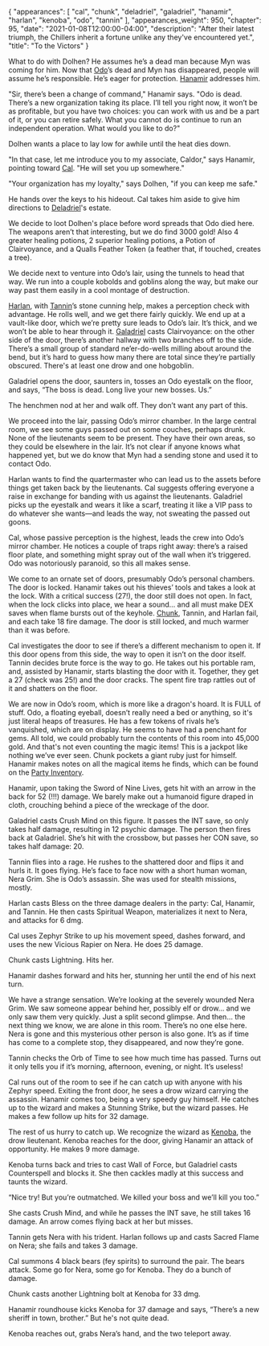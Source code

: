 {
    "appearances": [
        "cal",
        "chunk",
        "deladriel",
        "galadriel",
        "hanamir",
        "harlan",
        "kenoba",
        "odo",
        "tannin"
    ],
    "appearances_weight": 950,
    "chapter": 95,
    "date": "2021-01-08T12:00:00-04:00",
    "description": "After their latest triumph, the Chillers inherit a fortune unlike any they've encountered yet.",
    "title": "To the Victors"
}

What to do with Dolhen? He assumes he’s a dead man because Myn was coming for him. Now that [Odo](/characters/odo/)’s dead and Myn has disappeared, people will assume he’s responsible. He’s eager for protection. [Hanamir](/characters/hanamir/) addresses him.

"Sir, there’s been a change of command," Hanamir says. "Odo is dead. There’s a new organization taking its place. I’ll tell you right now, it won’t be as profitable, but you have two choices: you can work with us and be a part of it, or you can retire safely. What you cannot do is continue to run an independent operation. What would you like to do?"

Dolhen wants a place to lay low for awhile until the heat dies down.

"In that case, let me introduce you to my associate, Caldor," says Hanamir, pointing toward [Cal](/characters/cal/). "He will set you up somewhere."

"Your organization has my loyalty," says Dolhen, "if you can keep me safe." 

He hands over the keys to his hideout. Cal takes him aside to give him directions to [Deladriel](/characters/deladriel/)'s estate.

We decide to loot Dolhen's place before word spreads that Odo died here. The weapons aren’t that interesting, but we do find 3000 gold! Also 4 greater healing potions, 2 superior healing potions, a Potion of Clairvoyance, and a Qualls Feather Token (a feather that, if touched, creates a tree). 

We decide next to venture into Odo’s lair, using the tunnels to head that way. We run into a couple kobolds and goblins along the way, but make our way past them easily in a cool montage of destruction. 

[Harlan](/characters/harlan/), with [Tannin](/characters/tannin/)’s stone cunning help, makes a perception check with advantage. He rolls well, and we get there fairly quickly. We end up at a vault-like door, which we’re pretty sure leads to Odo’s lair. It’s thick, and we won’t be able to hear through it. [Galadriel](/characters/galadriel/) casts Clairvoyance: on the other side of the door, there’s another hallway with two branches off to the side. There’s a small group of standard ne’er-do-wells milling about around the bend, but it’s hard to guess how many there are total since they’re partially obscured. There's at least one drow and one hobgoblin. 

Galadriel opens the door, saunters in, tosses an Odo eyestalk on the floor, and says, “The boss is dead. Long live your new bosses. Us.” 

The henchmen nod at her and walk off. They don’t want any part of this. 

We proceed into the lair, passing Odo’s mirror chamber. In the large central room, we see some guys passed out on some couches, perhaps drunk. None of the lieutenants seem to be present. They have their own areas, so they could be elsewhere in the lair. It’s not clear if anyone knows what happened yet, but we do know that Myn had a sending stone and used it to contact Odo.

Harlan wants to find the quartermaster who can lead us to the assets before things get taken back by the lieutenants. Cal suggests offering everyone a raise in exchange for banding with us against the lieutenants. Galadriel picks up the eyestalk and wears it like a scarf, treating it like a VIP pass to do whatever she wants—and leads the way, not sweating the passed out goons. 

Cal, whose passive perception is the highest, leads the crew into Odo’s mirror chamber. He notices a couple of traps right away: there’s a raised floor plate, and something might spray out of the wall when it’s triggered. Odo was notoriously paranoid, so this all makes sense. 

We come to an ornate set of doors, presumably Odo’s personal chambers. The door is locked. Hanamir takes out his thieves’ tools and takes a look at the lock. With a critical success (27!), the door still does not open. In fact, when the lock clicks into place, we hear a sound… and all must make DEX saves when flame bursts out of the keyhole. [Chunk](/characters/chunk/), Tannin, and Harlan fail, and each take 18 fire damage. The door is still locked, and much warmer than it was before. 

Cal investigates the door to see if there’s a different mechanism to open it. If this door opens from this side, the way to open it isn’t on the door itself. Tannin decides brute force is the way to go. He takes out his portable ram, and, assisted by Hanamir, starts blasting the door with it. Together, they get a 27 (check was 25!) and the door cracks. The spent fire trap rattles out of it and shatters on the floor. 

We are now in Odo’s room, which is more like a dragon's hoard. It is FULL of stuff. Odo, a floating eyeball, doesn’t really need a bed or anything, so it's just literal heaps of treasures. He has a few tokens of rivals he’s vanquished, which are on display. He seems to have had a penchant for gems. All told, we could probably turn the contents of this room into 45,000 gold. And that's not even counting the magic items! This is a jackpot like nothing we’ve ever seen. Chunk pockets a giant ruby just for himself. Hanamir makes notes on all the magical items he finds, which can be found on the [Party Inventory](https://docs.google.com/document/d/17gJAAn_-33P-Qk6hNiQ_T-ZnRqZUW2wPNrtEz0wnqfo/edit).

Hanamir, upon taking the Sword of Nine Lives, gets hit with an arrow in the back for 52 (!!!) damage. We barely make out a humanoid figure draped in cloth, crouching behind a piece of the wreckage of the door. 

Galadriel casts Crush Mind on this figure. It passes the INT save, so only takes half damage, resulting in 12 psychic damage. The person then fires back at Galadriel. She’s hit with the crossbow, but passes her CON save, so takes half damage: 20.

Tannin flies into a rage. He rushes to the shattered door and flips it and hurls it. It goes flying. He’s face to face now with a short human woman, Nera Grim. She is Odo’s assassin. She was used for stealth missions, mostly.

Harlan casts Bless on the three damage dealers in the party: Cal, Hanamir, and Tannin. He then casts Spiritual Weapon, materializes it next to Nera, and attacks for 6 dmg.

Cal uses Zephyr Strike to up his movement speed, dashes forward, and uses the new Vicious Rapier on Nera. He does 25 damage.

Chunk casts Lightning. Hits her.

Hanamir dashes forward and hits her, stunning her until the end of his next turn.

We have a strange sensation. We’re looking at the severely wounded Nera Grim. We saw someone appear behind her, possibly elf or drow… and we only saw them very quickly. Just a split second glimpse. And then… the next thing we know, we are alone in this room. There’s no one else here. Nera is gone and this mysterious other person is also gone. It’s as if time has come to a complete stop, they disappeared, and now they’re gone. 

Tannin checks the Orb of Time to see how much time has passed. Turns out it only tells you if it’s morning, afternoon, evening, or night. It’s useless!

Cal runs out of the room to see if he can catch up with anyone with his Zephyr speed. Exiting the front door, he sees a drow wizard carrying the assassin. Hanamir comes too, being a very speedy guy himself. He catches up to the wizard and makes a Stunning Strike, but the wizard passes. He makes a few follow up hits for 32 damage. 

The rest of us hurry to catch up. We recognize the wizard as [Kenoba](/characters/kenoba/), the drow lieutenant. Kenoba reaches for the door, giving Hanamir an attack of opportunity. He makes 9 more damage.

Kenoba turns back and tries to cast Wall of Force, but Galadriel casts Counterspell and blocks it. She then cackles madly at this success and taunts the wizard. 

“Nice try! But you’re outmatched. We killed your boss and we’ll kill you too.” 

She casts Crush Mind, and while he passes the INT save, he still takes 16 damage. An arrow comes flying back at her but misses.

Tannin gets Nera with his trident. Harlan follows up and casts Sacred Flame on Nera; she fails and takes 3 damage. 

Cal summons 4 black bears (fey spirits) to surround the pair. The bears attack. Some go for Nera, some go for Kenoba. They do a bunch of damage.

Chunk casts another Lightning bolt at Kenoba for 33 dmg. 

Hanamir roundhouse kicks Kenoba for 37 damage and says, “There’s a new sheriff in town, brother.” But he's not quite dead.

Kenoba reaches out, grabs Nera’s hand, and the two teleport away. 
